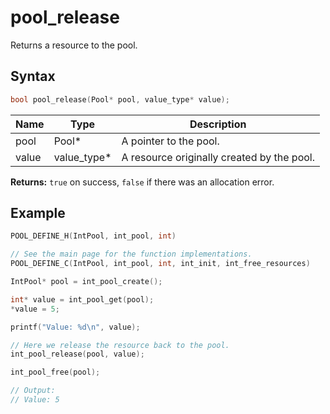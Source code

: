 # pool_release

Returns a resource to the pool.

## Syntax

```c
bool pool_release(Pool* pool, value_type* value);
```

| Name | Type | Description |
| --- | --- | --- |
| pool | Pool* | A pointer to the pool. |
| value | value_type* | A resource originally created by the pool. |

**Returns:** `true` on success, `false` if there was an allocation error.

## Example

```c
POOL_DEFINE_H(IntPool, int_pool, int)

// See the main page for the function implementations.
POOL_DEFINE_C(IntPool, int_pool, int, int_init, int_free_resources) 

IntPool* pool = int_pool_create();

int* value = int_pool_get(pool);
*value = 5;

printf("Value: %d\n", value);

// Here we release the resource back to the pool.
int_pool_release(pool, value);

int_pool_free(pool);

// Output:
// Value: 5
```